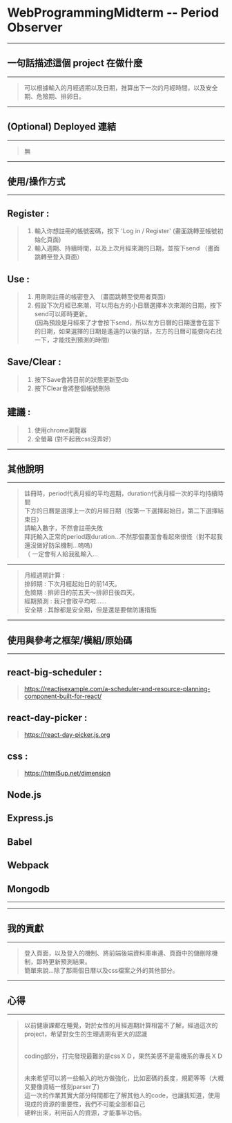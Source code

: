# WebProgrammingMidterm -- Period Observer #

---------------------------------------------------------------------------------
## 一句話描述這個 project 在做什麼 ##
---------------------------------------------------------------------------------

>    可以根據輸入的月經週期以及日期，推算出下一次的月經時間，以及安全期、危險期、排卵日。

---------------------------------------------------------------------------------
## (Optional) Deployed 連結 ##
---------------------------------------------------------------------------------

>    無

---------------------------------------------------------------------------------
## 使用/操作方式 ##
---------------------------------------------------------------------------------

Register : 
---
>1. 輸入你想註冊的帳號密碼，按下 'Log in / Register' (畫面跳轉至帳號初始化頁面)
>2. 輸入週期、持續時間，以及上次月經來潮的日期，並按下send （畫面跳轉至登入頁面）

Use :
---
>1. 用剛剛註冊的帳密登入 （畫面跳轉至使用者頁面）
>2. 假設下次月經已來潮，可以用右方的小日曆選擇本次來潮的日期，按下send可以即時更新。
<br>      (因為預設是月經來了才會按下send，所以左方日曆的日期還會在當下的日期，如果選擇的日期是遙遠的以後的話，左方的日曆可能要向右找一下，才能找到預測的時間)

Save/Clear :
---
>1. 按下Save會將目前的狀態更新至db
>2. 按下Clear會將整個帳號刪除

建議 :
---
>1. 使用chrome瀏覽器
>2. 全螢幕
> (對不起我css沒弄好)

---------------------------------------------------------------------------------
## 其他說明 ##
---------------------------------------------------------------------------------

>    註冊時，period代表月經的平均週期，duration代表月經一次的平均持續時間
<br> 下方的日曆是選擇上一次的月經日期（按第一下選擇起始日，第二下選擇結束日）
<br> 請輸入數字，不然會註冊失敗
<br> 拜託輸入正常的period跟duration...不然那個畫面會看起來很怪（對不起我還沒做好防呆機制...嗚嗚）
<br> （ 一定會有人給我亂輸入...
-----
>    月經週期計算 :
<br> 排卵期 : 下次月經起始日的前14天。
<br> 危險期 : 排卵日的前五天～排卵日後四天。
<br> 經期預測 : 我只會取平均啦......
<br> 安全期 : 其餘都是安全期，但是還是要做防護措施

---------------------------------------------------------------------------------
## 使用與參考之框架/模組/原始碼 ##
---------------------------------------------------------------------------------

react-big-scheduler :
---
>https://reactjsexample.com/a-scheduler-and-resource-planning-component-built-for-react/

react-day-picker :
---
>https://react-day-picker.js.org

css :
---
>https://html5up.net/dimension

Node.js
---

Express.js
---

Babel
---

Webpack
---

Mongodb
---

---------------------------------------------------------------------------------

---------------------------------------------------------------------------------
## 我的貢獻 ##
---------------------------------------------------------------------------------

>    登入頁面，以及登入的機制、將前端後端資料庫串連、頁面中的儲刪除機制，即時更新預測結果。
<br>  簡單來說...除了那兩個日曆以及css檔案之外的其他部分。

---------------------------------------------------------------------------------
## 心得 ##
---------------------------------------------------------------------------------

>以前健康課都在睡覺，對於女性的月經週期計算相當不了解，經過這次的project，希望對女生的生理週期有更大的認識
>
><br>  coding部分，打完發現最難的是cssＸＤ，果然美感不是電機系的專長ＸＤ
>
><br>  未來希望可以將一些輸入的地方做強化，比如密碼的長度，規範等等（大概又要像資結一樣刻parser了)
><br>  這一次的作業其實大部分時間都在了解其他人的code，也讓我知道，使用現成的資源的重要性，我們不可能全部都自己
><br>  硬幹出來，利用前人的資源，才能事半功倍。

